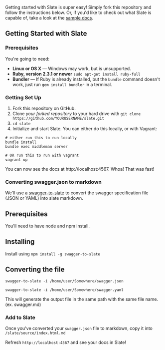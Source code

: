 Getting started with Slate is super easy! Simply fork this repository and follow the instructions below. Or, if you'd like to check out what Slate is capable of, take a look at the [sample docs](http://lord.github.io/slate).

Getting Started with Slate
------------------------------

### Prerequisites

You're going to need:

 - **Linux or OS X** — Windows may work, but is unsupported.
 - **Ruby, version 2.3.1 or newer** `sudo apt-get install ruby-full`
 - **Bundler** — If Ruby is already installed, but the `bundle` command doesn't work, just run `gem install bundler` in a terminal.

### Getting Set Up

1. Fork this repository on GitHub.
2. Clone *your forked repository* to your hard drive with `git clone https://github.com/YOURUSERNAME/slate.git`
3. `cd slate`
4. Initialize and start Slate. You can either do this locally, or with Vagrant:

```shell
# either run this to run locally
bundle install
bundle exec middleman server

# OR run this to run with vagrant
vagrant up
```

You can now see the docs at http://localhost:4567. Whoa! That was fast!

### Converting swagger.json to markdown

We'll use a [swagger-to-slate](https://github.com/lavkumarv/swagger-to-slate) to convert the swagger specification file (JSON or YAML) into slate markdown.

## Prerequisites

You'll need to have node and npm install.

## Installing

Install using `npm install -g swagger-to-slate`

## Converting the file

```shell
swagger-to-slate -i /home/user/Somewhere/swagger.json
```

```shell
swagger-to-slate -i /home/user/Somewhere/swagger.yaml
```

This will generate the output file in the same path with the same file name. (ex. swagger.md)

### Add to Slate

Once you've converted your `swagger.json` file to markdown, copy it into `/slate/source/index.html.md`

Refresh `http://localhost:4567` and see your docs in Slate!